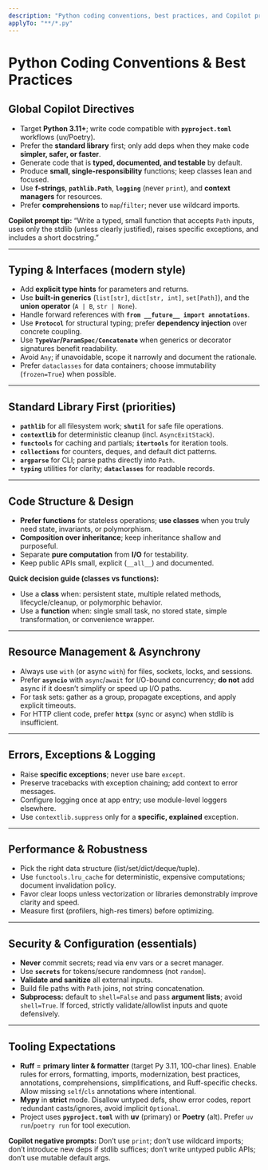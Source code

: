 ```yaml
---
description: "Python coding conventions, best practices, and Copilot prompts for this repository."
applyTo: "**/*.py"
---
```


# Python Coding Conventions & Best Practices

## Global Copilot Directives
- Target **Python 3.11+**; write code compatible with **`pyproject.toml`** workflows (uv/Poetry).
- Prefer the **standard library** first; only add deps when they make code **simpler, safer, or faster**.
- Generate code that is **typed, documented, and testable** by default.
- Produce **small, single-responsibility** functions; keep classes lean and focused.
- Use **f-strings**, **`pathlib.Path`**, **`logging`** (never `print`), and **context managers** for resources.
- Prefer **comprehensions** to `map`/`filter`; never use wildcard imports.

**Copilot prompt tip:** “Write a typed, small function that accepts `Path` inputs, uses only the stdlib (unless clearly justified), raises specific exceptions, and includes a short docstring.”

---

## Typing & Interfaces (modern style)
- Add **explicit type hints** for parameters and returns.
- Use **built-in generics** (`list[str]`, `dict[str, int]`, `set[Path]`), and the **union operator** (`A | B`, `str | None`).
- Handle forward references with **`from __future__ import annotations`**.
- Use **`Protocol`** for structural typing; prefer **dependency injection** over concrete coupling.
- Use **`TypeVar`/`ParamSpec/Concatenate`** when generics or decorator signatures benefit readability.
- Avoid `Any`; if unavoidable, scope it narrowly and document the rationale.
- Prefer `dataclasses` for data containers; choose immutability (`frozen=True`) when possible.

---

## Standard Library First (priorities)
- **`pathlib`** for all filesystem work; **`shutil`** for safe file operations.
- **`contextlib`** for deterministic cleanup (incl. `AsyncExitStack`).
- **`functools`** for caching and partials; **`itertools`** for iteration tools.
- **`collections`** for counters, deques, and default dict patterns.
- **`argparse`** for CLI; parse paths directly into `Path`.
- **`typing`** utilities for clarity; **`dataclasses`** for readable records.

---

## Code Structure & Design
- **Prefer functions** for stateless operations; **use classes** when you truly need state, invariants, or polymorphism.
- **Composition over inheritance**; keep inheritance shallow and purposeful.
- Separate **pure computation** from **I/O** for testability.
- Keep public APIs small, explicit (`__all__`) and documented.

**Quick decision guide (classes vs functions):**
- Use a **class** when: persistent state, multiple related methods, lifecycle/cleanup, or polymorphic behavior.
- Use a **function** when: single small task, no stored state, simple transformation, or convenience wrapper.

---

## Resource Management & Asynchrony
- Always use `with` (or async `with`) for files, sockets, locks, and sessions.
- Prefer **`asyncio`** with `async`/`await` for I/O-bound concurrency; **do not** add async if it doesn’t simplify or speed up I/O paths.
- For task sets: gather as a group, propagate exceptions, and apply explicit timeouts.
- For HTTP client code, prefer **`httpx`** (sync or async) when stdlib is insufficient.

---

## Errors, Exceptions & Logging
- Raise **specific exceptions**; never use bare `except`.
- Preserve tracebacks with exception chaining; add context to error messages.
- Configure logging once at app entry; use module-level loggers elsewhere.
- Use `contextlib.suppress` only for a **specific, explained** exception.

---

## Performance & Robustness
- Pick the right data structure (list/set/dict/deque/tuple).
- Use `functools.lru_cache` for deterministic, expensive computations; document invalidation policy.
- Favor clear loops unless vectorization or libraries demonstrably improve clarity and speed.
- Measure first (profilers, high-res timers) before optimizing.

---

## Security & Configuration (essentials)
- **Never** commit secrets; read via env vars or a secret manager.
- Use **`secrets`** for tokens/secure randomness (not `random`).
- **Validate and sanitize** all external inputs.
- Build file paths with `Path` joins, not string concatenation.
- **Subprocess:** default to `shell=False` and pass **argument lists**; avoid `shell=True`. If forced, strictly validate/allowlist inputs and quote defensively.

---

## Tooling Expectations
- **Ruff** = **primary linter & formatter** (target Py 3.11, 100-char lines). Enable rules for errors, formatting, imports, modernization, best practices, annotations, comprehensions, simplifications, and Ruff-specific checks. Allow missing `self`/`cls` annotations where intentional.
- **Mypy** in **strict** mode. Disallow untyped defs, show error codes, report redundant casts/ignores, avoid implicit `Optional`.
- Project uses **`pyproject.toml`** with **uv** (primary) or **Poetry** (alt). Prefer `uv run`/`poetry run` for tool execution.

**Copilot negative prompts:** Don’t use `print`; don’t use wildcard imports; don’t introduce new deps if stdlib suffices; don’t write untyped public APIs; don’t use mutable default args.
